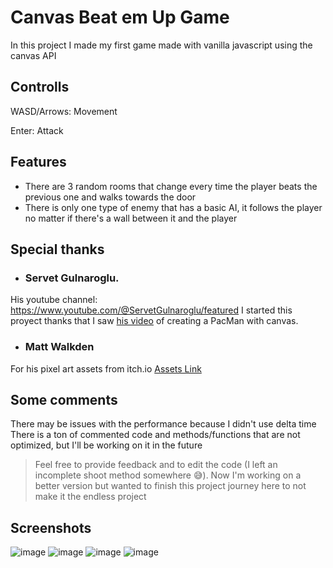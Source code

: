# Canvas Beat em Up Game

In this project I made my first game made with vanilla javascript using the canvas API

## Controlls
WASD/Arrows: Movement

Enter: Attack

## Features
- There are 3 random rooms that change every time the player beats the previous one and walks towards the door
- There is only one type of enemy that has a basic AI, it follows the player no matter if there's a wall between it and the player

## Special thanks
- ### Servet Gulnaroglu.
His youtube channel: <https://www.youtube.com/@ServetGulnaroglu/featured>
I started this proyect thanks that I saw [his video](https://www.youtube.com/watch?v=GXlckaGr0Eo&ab_channel=ServetGulnaroglu) of creating a PacMan with canvas.
- ### Matt Walkden
For his pixel art assets from itch.io
[Assets Link](https://mattwalkden.itch.io/fantasy-battle-pack)

## Some comments
There may be issues with the performance because I didn't use delta time
There is a ton of commented code and methods/functions that are not optimized, but I'll be working on it in the future

> Feel free to provide feedback and to edit the code (I left an incomplete shoot method somewhere 😅). Now I'm working on a better version but wanted to finish this project journey here to not make it the endless project

## Screenshots
![image](https://github.com/NicolasArrastia/canvas-beat-em-up-game/assets/69774536/f27e4565-5dc0-434b-9076-7d1360a7991d)
![image](https://github.com/NicolasArrastia/canvas-beat-em-up-game/assets/69774536/2ace5227-d330-461c-bc48-38d367983cb7)
![image](https://github.com/NicolasArrastia/canvas-beat-em-up-game/assets/69774536/ddfa2a8f-7668-4297-9396-37fa89084bac)
![image](https://github.com/NicolasArrastia/canvas-beat-em-up-game/assets/69774536/36aa6c09-7aae-4d6a-bac2-a882f7cdb35a)
